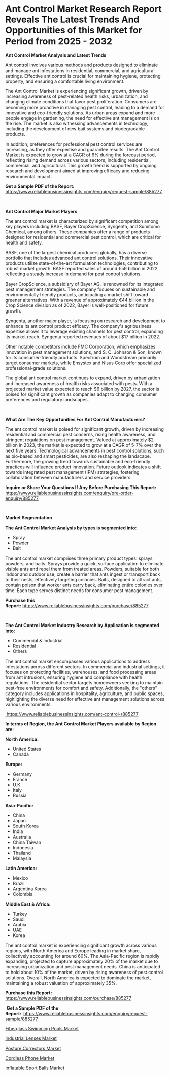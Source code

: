<p><h1>Ant Control Market Research Report Reveals The Latest Trends And Opportunities of this Market for Period from 2025 - 2032</h1></p><p><strong>Ant Control Market Analysis and Latest Trends</strong></p>
<p><p>Ant control involves various methods and products designed to eliminate and manage ant infestations in residential, commercial, and agricultural settings. Effective ant control is crucial for maintaining hygiene, protecting property, and ensuring a comfortable living environment.</p><p>The Ant Control Market is experiencing significant growth, driven by increasing awareness of pest-related health risks, urbanization, and changing climate conditions that favor pest proliferation. Consumers are becoming more proactive in managing pest control, leading to a demand for innovative and eco-friendly solutions. As urban areas expand and more people engage in gardening, the need for effective ant management is on the rise. The market is also witnessing advancements in technology, including the development of new bait systems and biodegradable products.</p><p>In addition, preferences for professional pest control services are increasing, as they offer expertise and guarantee results. The Ant Control Market is expected to grow at a CAGR of 6% during the forecast period, reflecting rising demand across various sectors, including residential, commercial, and agricultural. This growth trend is supported by ongoing research and development aimed at improving efficacy and reducing environmental impact.</p></p>
<p><strong>Get a Sample PDF of the Report:&nbsp;</strong> <a href="https://www.reliablebusinessinsights.com/enquiry/request-sample/885277?utm_campaign=60&utm_medium=2&utm_source=Github&utm_content=ia&utm_term=05042025&utm_id=ant-control">https://www.reliablebusinessinsights.com/enquiry/request-sample/885277</a></p>
<p>&nbsp;</p>
<p><strong>Ant Control Major Market Players</strong></p>
<p><p>The ant control market is characterized by significant competition among key players including BASF, Bayer CropScience, Syngenta, and Sumitomo Chemical, among others. These companies offer a range of products designed for residential and commercial pest control, which are critical for health and safety.</p><p>BASF, one of the largest chemical producers globally, has a diverse portfolio that includes advanced ant control solutions. Their innovative products utilize state-of-the-art formulation technologies, contributing to robust market growth. BASF reported sales of around €59 billion in 2022, reflecting a steady increase in demand for pest control solutions.</p><p>Bayer CropScience, a subsidiary of Bayer AG, is renowned for its integrated pest management strategies. The company focuses on sustainable and environmentally friendly products, anticipating a market shift toward greener alternatives. With a revenue of approximately €44 billion in the Crop Science division as of 2022, Bayer is well-positioned for future growth.</p><p>Syngenta, another major player, is focusing on research and development to enhance its ant control product efficacy. The company's agribusiness expertise allows it to leverage existing channels for pest control, expanding its market reach. Syngenta reported revenues of about $17 billion in 2022.</p><p>Other notable competitors include FMC Corporation, which emphasizes innovation in pest management solutions, and S. C. Johnson & Son, known for its consumer-friendly products. Spectrum and Woodstream primarily target consumer markets, while Ensystex and Nisus Corp offer specialized professional-grade solutions.</p><p>The global ant control market continues to expand, driven by urbanization and increased awareness of health risks associated with pests. With a projected market value expected to reach $6 billion by 2027, the sector is poised for significant growth as companies adapt to changing consumer preferences and regulatory landscapes.</p></p>
<p>&nbsp;</p>
<p><strong>What Are The Key Opportunities For Ant Control Manufacturers?</strong></p>
<p><p>The ant control market is poised for significant growth, driven by increasing residential and commercial pest concerns, rising health awareness, and stringent regulations on pest management. Valued at approximately $2 billion in 2023, the market is expected to grow at a CAGR of 5-7% over the next five years. Technological advancements in pest control solutions, such as bio-based and smart pesticides, are also reshaping the landscape. Furthermore, the growing trend towards sustainable and eco-friendly practices will influence product innovation. Future outlook indicates a shift towards integrated pest management (IPM) strategies, fostering collaboration between manufacturers and service providers.</p></p>
<p><strong>Inquire or Share Your Questions If Any Before Purchasing This Report:</strong> <a href="https://www.reliablebusinessinsights.com/enquiry/pre-order-enquiry/885277?utm_campaign=60&utm_medium=2&utm_source=Github&utm_content=ia&utm_term=05042025&utm_id=ant-control">https://www.reliablebusinessinsights.com/enquiry/pre-order-enquiry/885277</a></p>
<p>&nbsp;</p>
<p><strong>Market Segmentation</strong></p>
<p><strong>The Ant Control Market Analysis by types is segmented into:</strong></p>
<p><ul><li>Spray</li><li>Powder</li><li>Bait</li></ul></p>
<p><p>The ant control market comprises three primary product types: sprays, powders, and baits. Sprays provide a quick, surface application to eliminate visible ants and repel them from treated areas. Powders, suitable for both indoor and outdoor use, create a barrier that ants ingest or transport back to their nests, effectively targeting colonies. Baits, designed to attract ants, contain poison that worker ants carry back, eliminating entire colonies over time. Each type serves distinct needs for consumer pest management.</p></p>
<p><strong>Purchase this Report:&nbsp;</strong><a href="https://www.reliablebusinessinsights.com/purchase/885277?utm_campaign=60&utm_medium=2&utm_source=Github&utm_content=ia&utm_term=05042025&utm_id=ant-control">https://www.reliablebusinessinsights.com/purchase/885277</a></p>
<p>&nbsp;</p>
<p><strong>The Ant Control Market Industry Research by Application is segmented into:</strong></p>
<p><ul><li>Commercial & Industrial</li><li>Residential</li><li>Others</li></ul></p>
<p><p>The ant control market encompasses various applications to address infestations across different sectors. In commercial and industrial settings, it focuses on protecting facilities, warehouses, and food processing areas from ant intrusions, ensuring hygiene and compliance with health regulations. The residential sector targets homeowners seeking to maintain pest-free environments for comfort and safety. Additionally, the "others" category includes applications in hospitality, agriculture, and public spaces, highlighting the diverse need for effective ant management solutions across various environments.</p></p>
<p><a href="https://www.reliablebusinessinsights.com/ant-control-r885277?utm_campaign=60&utm_medium=2&utm_source=Github&utm_content=ia&utm_term=05042025&utm_id=ant-control">&nbsp;https://www.reliablebusinessinsights.com/ant-control-r885277</a></p>
<p><strong>In terms of Region, the Ant Control Market Players available by Region are:</strong></p>
<p>
    <p> <strong> North America: </strong>
        <ul>
            <li>United States</li>
            <li>Canada</li>
        </ul>
        </p> 
    <p> <strong> Europe: </strong>
        <ul>
            <li>Germany</li>
            <li>France</li>
            <li>U.K.</li>
            <li>Italy</li>
            <li>Russia</li>
        </ul>
        </p> 
    <p> <strong> Asia-Pacific: </strong>
        <ul>
            <li>China</li>
            <li>Japan</li>
            <li>South Korea</li>
            <li>India</li>
            <li>Australia</li>
            <li>China Taiwan</li>
            <li>Indonesia</li>
            <li>Thailand</li>
            <li>Malaysia</li>
        </ul>
        </p> 
    <p> <strong> Latin America: </strong>
        <ul>
            <li>Mexico</li>
            <li>Brazil</li>
            <li>Argentina Korea</li>
            <li>Colombia</li>
        </ul>
        </p> 
    <p> <strong> Middle East & Africa: </strong>
        <ul>
            <li>Turkey</li>
            <li>Saudi</li>
            <li>Arabia</li>
            <li>UAE</li>
            <li>Korea</li>
        </ul>
    </p>
    </p>
<p><p>The ant control market is experiencing significant growth across various regions, with North America and Europe leading in market share, collectively accounting for around 60%. The Asia-Pacific region is rapidly expanding, projected to capture approximately 20% of the market due to increasing urbanization and pest management needs. China is anticipated to hold about 10% of the market, driven by rising awareness of pest control solutions. Overall, North America is expected to dominate the market, maintaining a robust valuation of approximately 35%.</p></p>
<p><strong>Purchase this Report: </strong><a href="https://www.reliablebusinessinsights.com/purchase/885277?utm_campaign=60&utm_medium=2&utm_source=Github&utm_content=ia&utm_term=05042025&utm_id=ant-control">https://www.reliablebusinessinsights.com/purchase/885277</a></p>
<p>&nbsp;<strong>Get a Sample PDF of the Report:&nbsp;&nbsp;</strong><a href="https://www.reliablebusinessinsights.com/enquiry/request-sample/885277?utm_campaign=60&utm_medium=2&utm_source=Github&utm_content=ia&utm_term=05042025&utm_id=ant-control">https://www.reliablebusinessinsights.com/enquiry/request-sample/885277</a></p>
<p><strong></strong></p>
<p><p><a href="https://github.com/ozolsgasko02/Market-Research-Report-List-1/blob/main/fiberglass-swimming-pools-market.md?utm_campaign=60&utm_medium=2&utm_source=Github&utm_content=ia&utm_term=05042025&utm_id=ant-control">Fiberglass Swimming Pools Market</a></p><p><a href="https://github.com/puhakhommabh/Market-Research-Report-List-1/blob/main/industrial-lenses-market.md?utm_campaign=60&utm_medium=2&utm_source=Github&utm_content=ia&utm_term=05042025&utm_id=ant-control">Industrial Lenses Market</a></p><p><a href="https://github.com/alrogikrosa/Market-Research-Report-List-1/blob/main/posture-correctors-market.md?utm_campaign=60&utm_medium=2&utm_source=Github&utm_content=ia&utm_term=05042025&utm_id=ant-control">Posture Correctors Market</a></p><p><a href="https://github.com/mynaoanes/Market-Research-Report-List-1/blob/main/cordless-phone-market.md?utm_campaign=60&utm_medium=2&utm_source=Github&utm_content=ia&utm_term=05042025&utm_id=ant-control">Cordless Phone Market</a></p><p><a href="https://github.com/borknyberg/Market-Research-Report-List-1/blob/main/inflatable-sport-balls-market.md?utm_campaign=60&utm_medium=2&utm_source=Github&utm_content=ia&utm_term=05042025&utm_id=ant-control">Inflatable Sport Balls Market</a></p></p>